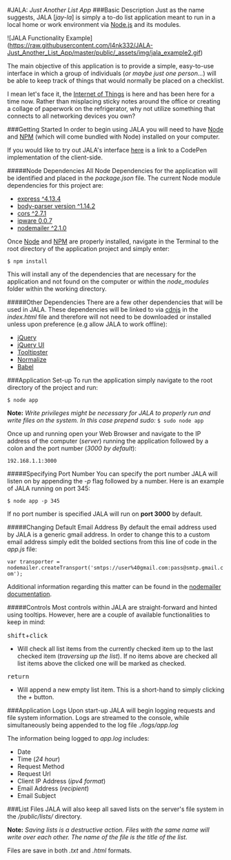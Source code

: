 #JALA: _Just Another List App_
###Basic Description
Just as the name suggests, JALA [_jay-la_] is simply a to-do list
application meant to run in a local home or work environment
via [Node.js](https://nodejs.org/en/) and its modules.

![JALA Functionality Example]
(https://raw.githubusercontent.com/l4nk332/JALA-Just_Another_List_App/master/public/_assets/img/jala_example2.gif)

The main objective of this application is to provide a
simple, easy-to-use interface in which a group of
individuals (*or maybe just one person...*) will be able
to keep track of things that would normally be placed
on a checklist.

I mean let's face it, the [Internet of Things](https://en.wikipedia.org/wiki/Internet_of_Things)
is here and has been here for a time now. Rather than misplacing
sticky notes around the office or creating a collage of paperwork
on the refrigerator, why not utilize something that connects to
all networking devices you own?


###Getting Started
In order to begin using JALA you will need to have [Node](https://nodejs.org/en/) and [NPM](https://www.npmjs.com/)
(which will come bundled with Node) installed on your computer.

If you would like to try out JALA's interface [here](http://codepen.io/l4nk33/full/jWXBmx/) is a link
to a CodePen implementation of the client-side.


#####Node Dependencies
All Node Dependencies for the application will be identified and
placed in the _package.json_ file. The current Node module
dependencies for this project are:

  - [express ^4.13.4](https://www.npmjs.com/package/express)
  - [body-parser version ^1.14.2](https://www.npmjs.com/package/body-parser-json)
  - [cors ^2.7.1](https://www.npmjs.com/package/cors)
  - [ipware 0.0.7](https://www.npmjs.com/package/ipware)
  - [nodemailer ^2.1.0](https://www.npmjs.com/package/nodemailer)

Once [Node](https://nodejs.org/en/) and [NPM](https://www.npmjs.com/) are properly installed,
navigate in the Terminal to the root directory of the application
project and simply enter:

`$ npm install`

This will install any of the dependencies that are necessary for
the application and not found on the computer or within the
*node_modules* folder within the working directory.


#####Other Dependencies
There are a few other dependencies that will be used in JALA.
These dependencies will be linked to via [cdnjs](https://cdnjs.com/) in the
_index.html_ file and therefore will not need to be downloaded or
installed unless upon preference (e.g allow JALA to work offline):
  - [jQuery](https://jquery.com/)
  - [jQuery UI](https://jqueryui.com/)
  - [Tooltipster](https://iamceege.github.io/tooltipster/)
  - [Normalize](https://necolas.github.io/normalize.css/)
  - [Babel](https://babeljs.io/)


###Application Set-up
To run the application simply navigate to the root directory of the
project and run:

`$ node app`

**Note:** *Write privileges might be necessary for JALA to properly run and
	  write files on the system. In this case prepend sudo:* `$ sudo node app`

Once up and running open your Web Browser and navigate to the IP address
of the computer (*server*) running the application followed by a colon and the port
number (*3000 by default*):

`192.168.1.1:3000`


#####Specifying Port Number
You can specify the port number JALA will listen on by appending the *-p*
flag followed by a number. Here is an example of JALA running on port 345:

`$ node app -p 345`

If no port number is specified JALA will run on **port 3000** by default.


#####Changing Default Email Address
By default the email address used by JALA is a generic gmail address.
In order to change this to a custom email address simply edit the bolded sections
from this line of code in the _app.js_ file:

`var transporter = nodemailer.createTransport('smtps://user%40gmail.com:pass@smtp.gmail.com');`

Additional information regarding this matter can be found in the
[nodemailer documentation](https://github.com/nodemailer/nodemailer#tldr-usage-example).


#####Controls
Most controls within JALA are straight-forward and hinted using tooltips.
However, here are a couple of available functionalities to keep in mind:

<kbd>shift</kbd>+<kbd>click</kbd>

  * Will check all list items from the currently checked item up to the
    last checked item (_traversing up the list_). If no items above are checked
    all list items above the clicked one will be marked as checked.

<kbd>return</kbd>

  * Will append a new empty list item. This is a short-hand to simply clicking
    the _+_ button.


###Application Logs
Upon start-up JALA will begin logging requests and file system information.
Logs are streamed to the console, while simultaneously being appended to the
log file _./logs/app.log_

The information being logged to _app.log_ includes:

  - Date
  - Time (_24 hour_)
  - Request Method
  - Request Url
  - Client IP Address (_ipv4 format_)
  - Email Address (_recipient_)
  - Email Subject


###List Files
JALA will also keep all saved lists on the server's file system in the
_/public/lists/_ directory.

**Note:** _Saving lists is a destructive action. Files with the
same name will write over each other. The name of the file is the title
of the list._

Files are save in both _.txt_ and _.html_ formats.
